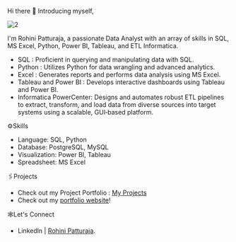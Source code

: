 Hi there 👋 Introducing myself,


![2](https://github.com/user-attachments/assets/6f86c1ff-59d2-4545-9fb0-60284876ffa6)

I'm Rohini Patturaja, a passionate Data Analyst with an array of skills in SQL, MS Excel, Python, Power BI, Tableau, and ETL Informatica.
* SQL : Proficient in querying and manipulating data with SQL.
* Python : Utilizes Python for data wrangling and advanced analytics.
* Excel : Generates reports and performs data analysis using MS Excel.
* Tableau and Power BI : Develops interactive dashboards using Tableau and Power BI.
* Informatica PowerCenter: Designs and automates robust ETL pipelines to extract, transform, and load data from diverse sources into target systems using a scalable, GUI‑based platform.

⚙️Skills

* Language: SQL, Python
* Database: PostgreSQL, MySQL
* Visualization: Power BI, Tableau
* Spreadsheet: MS Excel
  
🖇️Projects

* Check out my Project Portfolio : [My Projects]([https://github.com/rohini-patturaja/Portfolio_Rohini_Patturaja])
* Check out my [portfolio website]([https://your-portfolio.com](https://github.com/rohini-patturaja/Portfolio_Rohini_Patturaja))!


🕸️Let's Connect
 
* Linkedln | [Rohini Patturaja](https://www.linkedin.com/in/your‑username/).



